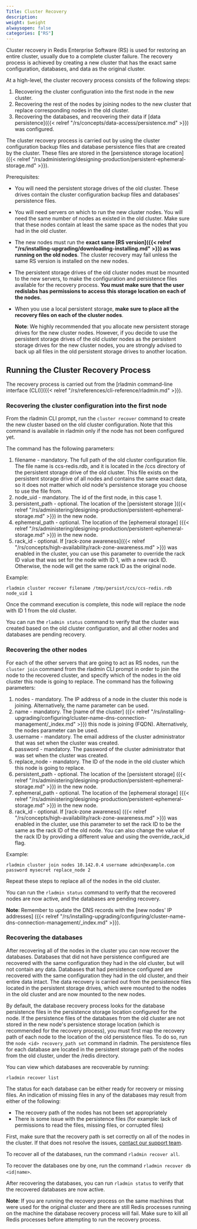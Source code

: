 ```yaml
---
Title: Cluster Recovery
description:
weight: $weight
alwaysopen: false
categories: ["RS"]
---
```

Cluster recovery in Redis Enterprise Software (RS) is used for restoring
an entire cluster, usually due to a complete cluster failure. The
recovery process is achieved by creating a new cluster that has the
exact same configuration, databases, and data as the original cluster.

At a high-level, the cluster recovery process consists of the following
steps:

1. Recovering the cluster configuration into the first node in the new
    cluster.
1. Recovering the rest of the nodes by joining nodes to the new cluster
    that replace corresponding nodes in the old cluster.
1. Recovering the databases, and recovering their data if [data
    persistence]({{< relref "/rs/concepts/data-access/persistence.md" >}}) was configured.

The cluster recovery process is carried out by using the cluster
configuration backup files and database persistence files that are
created by the cluster. These files are stored in the [persistence
storage location]({{< relref "/rs/administering/designing-production/persistent-ephemeral-storage.md" >}}).

Prerequisites:

- You will need the persistent storage drives of the old cluster.
    These drives contain the cluster configuration backup files and
    databases' persistence files.
- You will need servers on which to run the new cluster nodes. You
    will need the same number of nodes as existed in the old cluster.
    Make sure that these nodes contain at least the same space as the nodes
    that you had in the old cluster.
- The new nodes must run the **exact same [RS version]({{< relref "/rs/installing-upgrading/downloading-installing.md" >}}) as was running on
    the old nodes**.
    The cluster recovery may fail unless the same RS version is
    installed on the new nodes.
- The persistent storage drives of the old cluster nodes must be
    mounted to the new servers, to make the configuration and
    persistence files available for the recovery process. **You must
    make sure that the user redislabs has permissions to access this
    storage location on each of the nodes.**
- When you use a local persistent storage, **make sure to place all the
    recovery files on each of the cluster nodes**.

    **Note**: We highly recommended that you allocate new persistent
    storage drives for the new cluster nodes. However, if you decide to
    use the persistent storage drives of the old cluster nodes as the
    persistent storage drives for the new cluster nodes, you are
    strongly advised to back up all files in the old persistent storage
    drives to another location.

## Running the Cluster Recovery Process

The recovery process is carried out from the [rladmin command-line
interface (CLI)]({{< relref "/rs/references/cli-reference/rladmin.md" >}}).

### Recovering the cluster configuration into the first node

From the rladmin CLI prompt, run the `cluster recover` command to create
the new cluster based on the old cluster configuration. Note that this
command is available in rladmin only if the node has not been configured
yet.

The command has the following parameters:

1. filename - mandatory. The full path of the old cluster configuration
    file. The file name is ccs-redis.rdb, and it is located in the /ccs
    directory of the persistent storage drive of the old cluster. This
    file exists on the persistent storage drive of all nodes and
    contains the same exact data, so it does not matter which old node's
    persistence storage you choose to use the file from.
1. node_uid - mandatory.  The id of the first node, in this case 1.
1. persistent_path - optional. The location of the [persistent storage
    ]({{< relref "/rs/administering/designing-production/persistent-ephemeral-storage.md" >}})
    in the new node.
1. ephemeral_path - optional. The location of the [ephemeral storage]
    ({{< relref "/rs/administering/designing-production/persistent-ephemeral-storage.md" >}})
    in the new node.
1. rack_id - optional. If [rack-zone awareness]({{< relref "/rs/concepts/high-availability/rack-zone-awareness.md" >}})
    was enabled in the cluster,
    you can use this parameter to override the rack ID value that was
    set for the node with ID 1, with a new rack ID. Otherwise, the node
    will get the same rack ID as the original node.

Example:

```src
rladmin cluster recover filename /tmp/persist/ccs/ccs-redis.rdb node_uid 1
```

Once the command execution is complete, this node will replace the node
with ID 1 from the old cluster.

You can run the `rladmin status` command to verify that the cluster was
created based on the old cluster configuration, and all other nodes and
databases are pending recovery.

### Recovering the other nodes

For each of the other servers that are going to act as RS nodes, run the
`cluster join` command from the rladmin CLI prompt in order to join the
node to the recovered cluster, and specify which of the nodes in the old
cluster this node is going to replace. The command has the following
parameters:

1. nodes - mandatory. The IP address of a node in the cluster this
    node is joining. Alternatively, the name parameter can be used.
1. name - mandatory. The [name of the cluster]
    ({{< relref "/rs/installing-upgrading/configuring/cluster-name-dns-connection-management/_index.md" >}})
    this node is joining (FQDN). Alternatively, the nodes parameter can be used.
1. username - mandatory. The email address of the cluster
    administrator that was set when the cluster was created.
1. password - mandatory. The password of the cluster administrator
    that was set when the cluster was created.
1. replace_node - mandatory. The ID of the node in the old cluster
    which this node is going to replace.
1. persistent_path - optional. The location of the [persistent storage]
    ({{< relref "/rs/administering/designing-production/persistent-ephemeral-storage.md" >}})
    in the new node.
1. ephemeral_path - optional. The location of the [ephemeral storage]
    ({{< relref "/rs/administering/designing-production/persistent-ephemeral-storage.md" >}})
    in the new node.
1. rack_id - optional. If [rack-zone awareness]
    ({{< relref "/rs/concepts/high-availability/rack-zone-awareness.md" >}}) was enabled in the cluster,
    use this parameter to set the rack ID to be the same as the rack ID
    of the old node. You can also change the value of the rack ID by
    providing a different value and using the override_rack_id flag.

Example:

```src
rladmin cluster join nodes 10.142.0.4 username admin@example.com password mysecret replace_node 2
```

Repeat these steps to replace all of the nodes in the old cluster.

You can run the `rladmin status` command to verify that the recovered
nodes are now active, and the databases are pending recovery.

**Note**: Remember to update the DNS records with the [new nodes' IP addresses]
({{< relref "/rs/installing-upgrading/configuring/cluster-name-dns-connection-management/_index.md" >}}).

### Recovering the databases

After recovering all of the nodes in the cluster you can now recover the
databases. Databases that did not have persistence configured are
recovered with the same configuration they had in the old cluster, but
will not contain any data. Databases that had persistence configured are
recovered with the same configuration they had in the old cluster, and
their entire data intact. The data recovery is carried out from the
persistence files located in the persistent storage drives, which were
mounted to the nodes in the old cluster and are now mounted to the new
nodes.

By default, the database recovery process looks for the database
persistence files in the persistence storage location configured for the
node. If the persistence files of the databases from the old cluster are
not stored in the new node's persistence storage location (which is
recommended for the recovery process), you must first map the recovery
path of each node to the location of the old persistence files. To do
so, run the `node <id> recovery_path set` command in rladmin. The
persistence files for each database are located in the persistent
storage path of the nodes from the old cluster, under the /redis
directory.

You can view which databases are recoverable by running:

```src
rladmin recover list
```

The status for each database can be either ready for recovery or missing
files. An indication of missing files in any of the databases may result
from either of the following:

- The recovery path of the nodes has not been set appropriately
- There is some issue with the persistence files (for example: lack of
    permissions to read the files, missing files, or corrupted files)

First, make sure that the recovery path is set correctly on all of the
nodes in the cluster. If that does not resolve the issues, [contact our
support team](mailto:support@redislabs.com).

To recover all of the databases, run the command `rladmin recover all`.

To recover the databases one by one, run the command `rladmin recover db <id|name>`.

After recovering the databases, you can run `rladmin status`
to verify that the recovered databases are now active.

**Note**: If you are running the recovery process on the same machines
that were used for the original cluster and there are still Redis
processes running on the machine the database recovery process will
fail. Make sure to kill all Redis processes before attempting to run the
recovery process.
